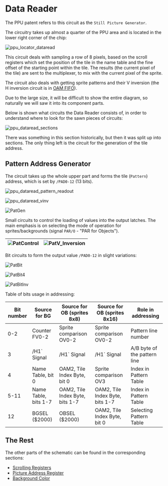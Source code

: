 # Data Reader

The PPU patent refers to this circuit as the `Still Picture Generator`.

The circuitry takes up almost a quarter of the PPU area and is located in the lower right corner of the chip:

![ppu_locator_dataread](/BreakingNESWiki/imgstore/ppu/ppu_locator_dataread.jpg)

This circuit deals with sampling a row of 8 pixels, based on the scroll registers which set the position of the tile in the name table and the fine offset of the starting point within the tile.
The results (the current pixel of the tile) are sent to the multiplexer, to mix with the current pixel of the sprite.

The circuit also deals with getting sprite patterns and their V inversion (the H inversion circuit is in [OAM FIFO](fifo.md)).

Due to the large size, it will be difficult to show the entire diagram, so naturally we will saw it into its component parts.

Below is shown what circuits the Data Reader consists of, in order to understand where to look for the sawn pieces of circuits:

![ppu_dataread_sections](/BreakingNESWiki/imgstore/ppu/ppu_dataread_sections.jpg)

There was something in this section historically, but then it was split up into sections. The only thing left is the circuit for the generation of the tile address.

## Pattern Address Generator

The circuit takes up the whole upper part and forms the tile (`Pattern`) address, which is set by `/PAD0-12` (13 bits).

![ppu_dataread_pattern_readout](/BreakingNESWiki/imgstore/ppu/ppu_dataread_pattern_readout.jpg)

![ppu_dataread_vinv](/BreakingNESWiki/imgstore/ppu/ppu_dataread_vinv.jpg)

![PatGen](/BreakingNESWiki/imgstore/ppu/PatGen.png)

Small circuits to control the loading of values into the output latches. The main emphasis is on selecting the mode of operation for sprites/backgrounds (signal `PAR/O` - "PAR for Objects").

|![PatControl](/BreakingNESWiki/imgstore/ppu/PatControl.png)|![PatV_Inversion](/BreakingNESWiki/imgstore/ppu/PatV_Inversion.png)|
|---|---|

Bit circuits to form the output value `/PAD0-12` in slight variations:

![PatBit](/BreakingNESWiki/imgstore/ppu/PatBit.png)

![PatBit4](/BreakingNESWiki/imgstore/ppu/PatBit4.png)

![PatBitInv](/BreakingNESWiki/imgstore/ppu/PatBitInv.png)

Table of bits usage in addressing:

|Bit number|Source for BG|Source for OB (sprites 8x8)|Source for OB (sprites 8x16)|Role in addressing|
|---|---|---|---|---|
|0-2|Counter FV0-2|Sprite comparison OV0-2|Sprite comparison OV0-2|Pattern line number|
|3|/H1` Signal|/H1` Signal|/H1` Signal|A/B byte of the pattern line|
|4|Name Table, bit 0|OAM2, Tile Index Byte, bit 0|Sprite comparison OV3|Index in Pattern Table|
|5-11|Name Table, bits 1-7|OAM2, Tile Index Byte, bits 1-7|OAM2, Tile Index Byte, bits 1-7|Index in Pattern Table|
|12|BGSEL ($2000)|OBSEL ($2000)|OAM2, Tile Index Byte, bit 0|Selecting Pattern Table|

## The Rest

The other parts of the schematic can be found in the corresponding sections:

- [Scrolling Registers](scroll_regs.md)
- [Picture Address Register](par.md)
- [Background Color](bgcol.md)
